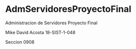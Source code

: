 # AdmServidoresProyectoFinal
Administracion de Servidores Proyecto Final

Mike David Acosta 18-SIST-1-048

Seccion 0908


